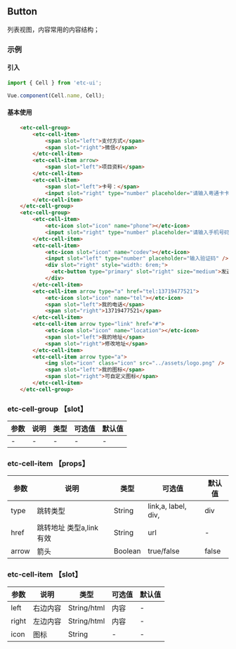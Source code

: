 ## Button

列表视图，内容常用的内容结构；

### 示例
#### 引入
```js
import { Cell } from 'etc-ui';

Vue.component(Cell.name, Cell);
```

#### 基本使用


```html
    <etc-cell-group>
        <etc-cell-item>
            <span slot="left">支付方式</span>
            <span slot="right">微信</span>
        </etc-cell-item>
        <etc-cell-item arrow>
            <span slot="left">项目资料</span>
        </etc-cell-item>
        <etc-cell-item>
            <span slot="left">卡号：</span>
            <input slot="right" type="number" placeholder="请输入粤通卡卡号" />
        </etc-cell-item>
    </etc-cell-group>
    <etc-cell-group>
        <etc-cell-item>
            <etc-icon slot="icon" name="phone"></etc-icon>
            <input slot="right" type="number" placeholder="请输入手机号码" />
        </etc-cell-item>
        <etc-cell-item>
            <etc-icon slot="icon" name="codev"></etc-icon>
            <input slot="left" type="number" placeholder="输入验证码" />
            <div slot="right" style="width: 6rem;">
              <etc-button type="primary" slot="right" size="medium">发送验证码</etc-button>
            </div>
        </etc-cell-item>
        <etc-cell-item arrow type="a" href="tel:13719477521">
            <etc-icon slot="icon" name="tel"></etc-icon>
            <span slot="left">我的电话</span>
            <span slot="right">13719477521</span>
        </etc-cell-item>
        <etc-cell-item arrow type="link" href="#">
            <etc-icon slot="icon" name="location"></etc-icon>
            <span slot="left">我的地址</span>
            <span slot="right">修改地址</span>
        </etc-cell-item>
        <etc-cell-item arrow type="a">
            <img slot="icon" class="icon" src="../assets/logo.png" />
            <span slot="left">我的图标</span>
            <span slot="right">可自定义图标</span>
        </etc-cell-item>
    </etc-cell-group>
```


### etc-cell-group 【slot】

| 参数 | 说明 | 类型 | 可选值 | 默认值 |
| - | - | - | - | - |
| - | - | - | - | - |




### etc-cell-item 【props】 
| 参数 | 说明 | 类型 | 可选值 | 默认值 |
| - | - | - | - | - |
| type | 跳转类型 | String | link,a, label, div,  | div |
| href | 跳转地址 类型a,link 有效 | String | url | - |
| arrow | 箭头 | Boolean | true/false | false |


### etc-cell-item 【slot】
| 参数 | 说明 | 类型 | 可选值 | 默认值 |
| - | - | - | - | - |
| left | 右边内容 | String/html | 内容  | - |
| right | 左边内容 | String/html | 内容  | - |
| icon | 图标 | String | - | - |

